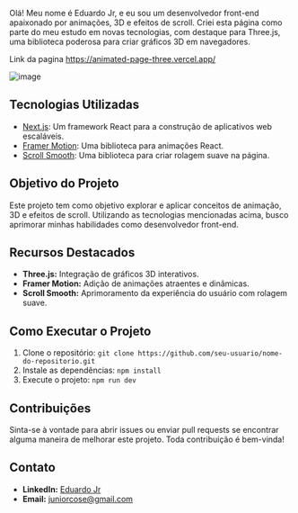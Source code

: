 
 Olá! Meu nome é Eduardo Jr, e eu sou um desenvolvedor front-end apaixonado por animações, 3D e efeitos de scroll. Criei esta página como parte do meu estudo em novas tecnologias, com destaque para Three.js, uma biblioteca poderosa para criar gráficos 3D em navegadores.

 Link da pagina https://animated-page-three.vercel.app/

![image](https://github.com/juniorflp/animated-page/assets/100806337/d759a2f7-bd4f-40b2-a4a8-ee0f0c5e171f)


## Tecnologias Utilizadas

- [Next.js](https://nextjs.org/): Um framework React para a construção de aplicativos web escaláveis.
- [Framer Motion](https://www.framer.com/motion/): Uma biblioteca para animações React.
- [Scroll Smooth](https://www.npmjs.com/package/smooth-scroll): Uma biblioteca para criar rolagem suave na página.

## Objetivo do Projeto

Este projeto tem como objetivo explorar e aplicar conceitos de animação, 3D e efeitos de scroll. Utilizando as tecnologias mencionadas acima, busco aprimorar minhas habilidades como desenvolvedor front-end.

## Recursos Destacados

- **Three.js:** Integração de gráficos 3D interativos.
- **Framer Motion:** Adição de animações atraentes e dinâmicas.
- **Scroll Smooth:** Aprimoramento da experiência do usuário com rolagem suave.

## Como Executar o Projeto

1. Clone o repositório: `git clone https://github.com/seu-usuario/nome-do-repositorio.git`
2. Instale as dependências: `npm install`
3. Execute o projeto: `npm run dev`

## Contribuições

Sinta-se à vontade para abrir issues ou enviar pull requests se encontrar alguma maneira de melhorar este projeto. Toda contribuição é bem-vinda!

## Contato

- **LinkedIn:** [Eduardo Jr]([https://www.linkedin.com/in/seu-linkedin](https://www.linkedin.com/in/eduardo-santos-junior-221b43203/)https://www.linkedin.com/in/eduardo-santos-junior-221b43203/)
- **Email:** juniorcose@gmail.com
